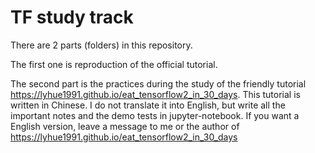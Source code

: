 # TF study track

There are 2 parts (folders) in this repository.

The first one is reproduction of the official tutorial.

The second part is the practices during the study of the friendly tutorial https://lyhue1991.github.io/eat_tensorflow2_in_30_days.
This tutorial is written in Chinese. I do not translate it into English, but write all the important notes and the demo tests in jupyter-notebook. 
If you want a English version, leave a message to me or the author of https://lyhue1991.github.io/eat_tensorflow2_in_30_days
